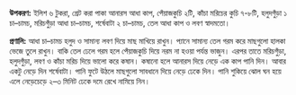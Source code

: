 **উপকরণ:** ইলিশ ৬ টুকরা, গ্রেট করা পাকা আনারস আধা কাপ, পেঁয়াজকুচি ২টি, কাঁচা মরিচের কুচি ৭-৮টি, হলুদগুঁড়া ১ চা–চামচ, মরিচগুঁড়া আধা চা–চামচ, শর্ষেবাটা ২ চা–চামচ, তেল আধা কাপ ও লবণ স্বাদমতো।

**প্রণালি:** আধা চা–চামচ হলুদ ও সামান্য লবণ দিয়ে মাছ মাখিয়ে রাখুন। প্যানে সামান্য তেল গরম করে মাছগুলো হালকা ভেজে তুলে রাখুন। বাকি তেল ঢেলে গরম হলে পেঁয়াজকুচি দিয়ে নরম না হওয়া পর্যন্ত ভাজুন। এরপর তাতে মরিচগুঁড়া, হলুদগুঁড়া, লবণ ও কাঁচা মরিচ দিয়ে ভালো করে কষান। কষানো হলে আনারস দিয়ে নেড়ে এক কাপ পানি দিন। আবার একটু নেড়ে দিন শর্ষেবাটা। পানি ফুটে উঠলে মাছগুলো সাবধানে দিয়ে নেড়ে ঢেকে দিন। পানি শুকিয়ে ঝোল ঘন হয়ে এলে নেড়েচেড়ে ২–৩ মিনিট ঢেকে দমে রেখে নামিয়ে নিন।
